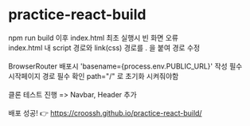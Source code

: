 # practice-react-build
npm run build 이후 index.html 최초 실행시 빈 화면 오류<br>
index.html 내 script 경로와 link(css) 경로를 . 을 붙여 경로 수정<br>
<br>
BrowserRouter 배포시 'basename={process.env.PUBLIC_URL}' 작성 필수<br>
시작페이지 경로 필수 확인 path="/" 로 초기화 시켜줘야함<br>
<br>
클론 테스트 진행 => Navbar, Header 추가<br>
<br>
배포 성공! 👉 https://croossh.github.io/practice-react-build/
